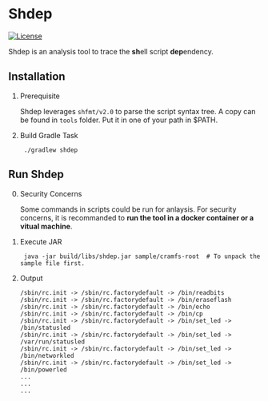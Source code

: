 Shdep
=====

[![License](https://img.shields.io/github/license/angr/angr.svg)](https://github.com/angr/angr/blob/master/LICENSE)

Shdep is an analysis tool to trace the **sh**ell script **dep**endency.

Installation
------------

1. Prerequisite

    Shdep leverages `shfmt/v2.0` to parse the script syntax tree. A copy can be found in `tools` folder. Put it in one of  your path in $PATH.

2. Build Gradle Task

        ./gradlew shdep

Run Shdep
---------

0. Security Concerns

    Some commands in scripts could be run for anlaysis. For security concerns, it is recommanded to **run the tool in a docker container or a vitual machine**.

1. Execute JAR

        java -jar build/libs/shdep.jar sample/cramfs-root  # To unpack the sample file first.
2. Output

    ```
    /sbin/rc.init -> /sbin/rc.factorydefault -> /bin/readbits
    /sbin/rc.init -> /sbin/rc.factorydefault -> /bin/eraseflash
    /sbin/rc.init -> /sbin/rc.factorydefault -> /bin/echo
    /sbin/rc.init -> /sbin/rc.factorydefault -> /bin/cp
    /sbin/rc.init -> /sbin/rc.factorydefault -> /bin/set_led -> /bin/statusled
    /sbin/rc.init -> /sbin/rc.factorydefault -> /bin/set_led -> /var/run/statusled
    /sbin/rc.init -> /sbin/rc.factorydefault -> /bin/set_led -> /bin/networkled
    /sbin/rc.init -> /sbin/rc.factorydefault -> /bin/set_led -> /bin/powerled
    ...
    ...
    ...
    ```

